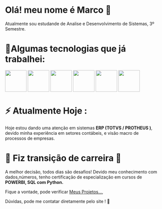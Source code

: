 # Olá! meu nome é Marco 👋

Atualmente sou estudande de Analise e Desenvolvimento de Sistemas, 3º Semestre.

# 🚀Algumas tecnologias que já trabalhei:
       
  <img width='70' height='70' src="https://cdn.jsdelivr.net/gh/devicons/devicon/icons/html5/html5-original.svg" /> <img width='70' height='70' src="https://cdn.jsdelivr.net/gh/devicons/devicon/icons/css3/css3-original.svg" /> <img width='70' height='70' src="https://cdn.jsdelivr.net/gh/devicons/devicon/icons/javascript/javascript-original.svg" /> <img width='70' height='70' src="https://cdn.jsdelivr.net/gh/devicons/devicon/icons/mysql/mysql-original-wordmark.svg" /> 
            <img width='70' height='70' src="https://cdn.jsdelivr.net/gh/devicons/devicon/icons/python/python-plain.svg" /> 
            <img width='70' height='70' src="https://cdn.jsdelivr.net/gh/devicons/devicon/icons/mongodb/mongodb-original-wordmark.svg" />
          
# ⚡ Atualmente Hoje :
Hoje estou dando uma atenção em sistemas **ERP (TOTVS / PROTHEUS )**, devido minha experiência em setores contábeis, e visão macro de processos de empresas.


# 🌱 Fiz transição de carreira 🙌
A melhor decisão, todos dias são desafios!
Devido meu conhecimento com dados,números, tenho certificação de especialização em cursos de **POWERBI, SQL com Python.**

Fique a vontade,  pode verificar [Meus Projetos...](https://m4rkdevs.github.io/projetos/),

Dúvidas, pode me contatar diretamente pelo site ! 🙂


         


<!--
**m4rkdevs/m4rkdevs** is a ✨ _special_ ✨ repository because its `README.md` (this file) appears on your GitHub profile.

Here are some ideas to get you started:

- 🔭 I’m currently working on ...
- 🌱 I’m currently learning ...
- 👯 I’m looking to collaborate on ...
- 🤔 I’m looking for help with ...
- 💬 Ask me about ...
- 📫 How to reach me: ...
- 😄 Pronouns: ...
- ⚡ Fun fact: ...
-->
